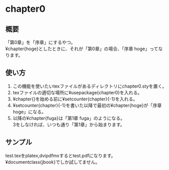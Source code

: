 # chapter0
## 概要
「第0章」を「序章」にするやつ。  
¥chapter{hoge}としたときに、それが「第0章」の場合、「序章 hoge」ってなります。  

## 使い方
1. この機能を使いたいtexファイルがあるディレクトリにchapter0.styを置く。
2. texファイルの適切な場所に¥usepackage{chapter0}を入れる。
3. ¥chapter{}を始める前に¥setcounter{chapter}{-1}を入れる。
4. ¥setcounter{chapter}{-1}を書いた以降で最初の¥chapter{hoge}が「序章 hoge」になる。
5. 以降の¥chapter{fuga}は「第1章 fuga」のようになる。  
3をしなければ、いつも通り「第1章」から始まります。

## サンプル
test.texをplatex,dvipdfmxするとtest.pdfになります。
¥documentclass{jbook}でしか試してません。
